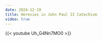 ```yaml
---
date: 2024-12-19
title: Heresies in John Paul II Catechism
video: true
---
```



{{< youtube Uh_G4Nn7MO0 >}}
